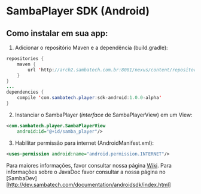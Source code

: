 # SambaPlayer SDK (Android)

## Como instalar em sua app:

1) Adicionar o repositório Maven e a dependência (build.gradle):
```java
repositories {
    maven {
        url 'http://arch2.sambatech.com.br:8081/nexus/content/repositories/sambaplayer-android-sdk'
    }
}
...
dependencies {
    compile 'com.sambatech.player:sdk-android:1.0.0-alpha'
}
```

2) Instanciar o SambaPlayer (*interface* de SambaPlayerView) em um View:
```xml
<com.sambatech.player.SambaPlayerView
    android:id="@+id/samba_player"/>
```

3) Habilitar permissão para internet (AndroidManifest.xml):
```xml
<uses-permission android:name="android.permission.INTERNET"/>
```

Para maiores informações, favor consultar nossa página [Wiki](https://github.com/sambatech/player_androidsdk/wiki).
Para informações sobre o JavaDoc favor consultar a nossa página no [SambaDev][http://dev.sambatech.com/documentation/androidsdk/index.html]
